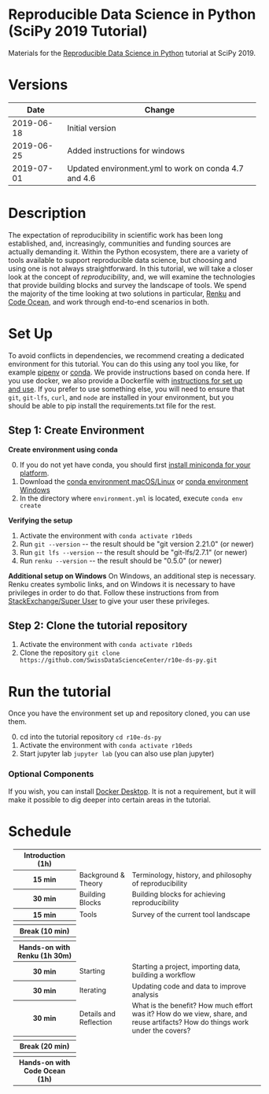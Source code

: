 # Reproducible Data Science in Python (SciPy 2019 Tutorial)

Materials for the [Reproducible Data Science in Python](https://www.scipy2019.scipy.org/tutorial/Reproducible-Data-Science-in-Python) tutorial at SciPy 2019.

# Versions

| Date       | Change                                               |
| ---------- | ---------------------------------------------------- |
| 2019-06-18 | Initial version                                      |
| 2019-06-25 | Added instructions for windows                       |
| 2019-07-01 | Updated environment.yml to work on conda 4.7 and 4.6 |


# Description

The expectation of reproducibility in scientific work has been long established, and, increasingly, communities and funding sources are actually demanding it. Within the Python ecosystem, there are a variety of tools available to support reproducible data science, but choosing and using one is not always straightforward. In this tutorial, we will take a closer look at the concept of _reproducibility_, and, we will examine the technologies that provide building blocks and survey the landscape of tools. We spend the majority of the time looking at two solutions in particular, [Renku](https://renkulab.io) and [Code Ocean](https://codeocean.com), and work through end-to-end scenarios in both.

# Set Up

To avoid conflicts in dependencies, we recommend creating a dedicated environment for this tutorial. You can do this using any tool you like, for example [pipenv](https://pipenv.readthedocs.io/en/latest/) or [conda](https://docs.conda.io/en/latest/miniconda.html). We provide instructions based on conda here. If you use docker, we also provide a Dockerfile with [instructions for set up and use](README-docker.md). If you prefer to use something else, you will need to ensure that `git`, `git-lfs`, `curl`, and `node` are installed in your environment, but you should be able to pip install the requirements.txt file for the rest.

## Step 1: Create Environment

**Create environment using conda**

0. If you do not yet have conda, you should first [install miniconda for your platform](https://conda.io/miniconda.html).
1. Download the [conda environment macOS/Linux](https://raw.githubusercontent.com/SwissDataScienceCenter/r10e-ds-py/master/environment.yml) or [conda environment Windows](https://raw.githubusercontent.com/SwissDataScienceCenter/r10e-ds-py/master/windows/environment.yml)
2. In the directory where `environment.yml` is located, execute `conda env create`

**Verifying the setup**
1. Activate the environment with `conda activate r10eds`
2. Run `git --version` -- the result should be "git version 2.21.0" (or newer)
3. Run `git lfs --version` -- the result should be "git-lfs/2.7.1" (or newer)
4. Run `renku --version` -- the result should be "0.5.0" (or newer)

**Additional setup on Windows**
On Windows, an additional step is necessary. Renku creates symbolic links, and on Windows it is necessary to have privileges in order to do that. Follow these instructions from from [StackExchange/Super User](https://superuser.com/questions/124679/how-do-i-create-a-link-in-windows-7-home-premium-as-a-regular-user/125981#125981) to give your user these privileges.

## Step 2: Clone the tutorial repository

1. Activate the environment with `conda activate r10eds`
2. Clone the repository `git clone https://github.com/SwissDataScienceCenter/r10e-ds-py.git`

# Run the tutorial

Once you have the environment set up and repository cloned, you can use them.

0. cd into the tutorial repository `cd r10e-ds-py`
1. Activate the environment with `conda activate r10eds`
2. Start jupyter lab `jupyter lab` (you can also use plan jupyter)


### Optional Components

If you wish, you can install [Docker Desktop](https://www.docker.com/products/docker-desktop). It is not a requirement, but it will make it possible to dig deeper into certain areas in the tutorial.


# Schedule

<table style="font-size: 14px; margin: 10px;">
    <tbody>
        <tr>
            <th>Introduction (1h)</th>
            <td></td>
            <td></td>
        </tr>
        <tr>
            <th>15 min</th>
            <td>Background &amp; Theory</td>
            <td style="text-align: left">Terminology, history, and philosophy of reproducibility</td>
        </tr>
        <tr>
            <th>30 min</th>
            <td>Building Blocks</td>
            <td style="text-align: left">Building blocks for achieving reproducibility</td>
        </tr>
        <tr>
            <th>15 min</th>
            <td>Tools</td>
            <td style="text-align: left">Survey of the current tool landscape</td>
        </tr>
        <tr>
            <th></th>
            <td></td>
            <td></td>
        </tr>
        <tr>
            <th>Break (10 min)</th>
            <td></td>
            <td></td>
        </tr>
        <tr>
            <th></th>
            <td></td>
            <td></td>
        </tr>
        <tr>
            <th>Hands-on with Renku (1h 30m)</th>
            <td></td>
            <td></td>
        </tr>
        <tr>
            <th>30 min</th>
            <td>Starting</td>
            <td style="text-align: left">Starting a project, importing data, building a workflow</td>
        </tr>
        <tr>
            <th>30 min</th>
            <td>Iterating</td>
            <td style="text-align: left">Updating code and data to improve analysis</td>
        </tr>
        <tr>
            <th>30 min</th>
            <td>Details and Reflection</td>
            <td style="text-align: left">What is the benefit? How much effort was it? How do we view, share, and reuse artifacts? How do things work under the covers?</td>
        </tr>
        <tr>
            <th></th>
            <td></td>
            <td></td>
        </tr>
        <tr>
            <th>Break (20 min)</th>
            <td></td>
            <td></td>
        </tr>
        <tr>
            <th></th>
            <td></td>
            <td></td>
        </tr>
        <tr>
            <th>Hands-on with Code Ocean (1h)</th>
            <td></td>
            <td></td>
        </tr>
     </tbody>
</table>
